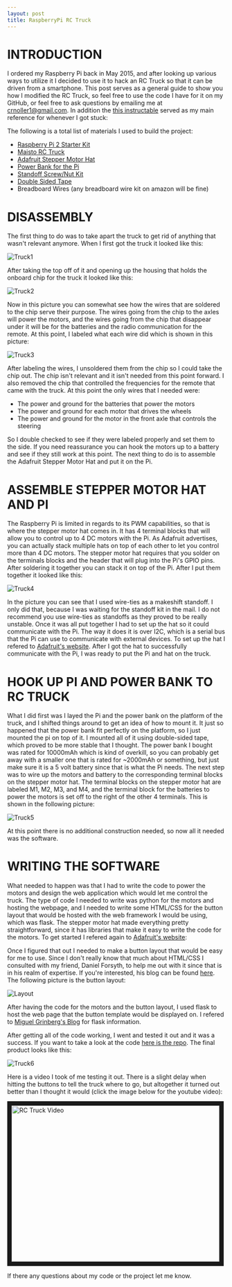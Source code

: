 ```yaml
---
layout: post
title: RaspberryPi RC Truck
---
```


# INTRODUCTION

I ordered my Raspberry Pi back in May 2015, and after looking up various ways to utilize it I decided to use it to hack an RC Truck so that it can be driven from a smartphone. This post serves as a general guide to show you how I modified the RC Truck, so feel free to use the code I have for it on my GitHub, or feel free to ask questions by emailing me at [crnoller1@gmail.com](mailto:crnoller1@gmail.com). In addition the [this instructable](http://www.instructables.com/id/Toy-Truck-Powered-by-Raspberry-Pi/?ALLSTEPS) served as my main reference for whenever I got stuck:

The following is a total list of materials I used to build the project:

- [Raspberry Pi 2 Starter Kit](http://www.amazon.com/gp/product/B008XVAVAW?psc=1&redirect=true&ref_=oh_aui_detailpage_o02_s00)
- [Maisto RC Truck](http://www.amazon.com/gp/product/B00Y53XH9O?psc=1&redirect=true&ref_=oh_aui_detailpage_o00_s00)
- [Adafruit Stepper Motor Hat](http://www.amazon.com/gp/product/B00TIY5JM8?psc=1&redirect=true&ref_=oh_aui_detailpage_o09_s01)
- [Power Bank for the Pi](http://www.amazon.com/gp/product/B00JM59JPG?psc=1&redirect=true&ref_=oh_aui_detailpage_o09_s00)
- [Standoff Screw/Nut Kit](http://www.amazon.com/gp/product/B018C19KOA?psc=1&redirect=true&ref_=oh_aui_detailpage_o08_s00)
- [Double Sided Tape](http://www.amazon.com/Scotch-Exterior-Mounting-1-Inch-60-Inch/dp/B00004Z4BV/ref=sr_1_9?ie=UTF8&qid=1456782720&sr=8-9&keywords=double+sided+tape)
- Breadboard Wires (any breadboard wire kit on amazon will be fine)

# DISASSEMBLY

The first thing to do was to take apart the truck to get rid of anything that wasn't relevant anymore. When I first got the truck it looked like this:

![Truck1](/images/Truck1.JPG)

After taking the top off of it and opening up the housing that holds the onboard chip for the truck it looked like this:

![Truck2](/images/Truck2.JPG)

Now in this picture you can somewhat see how the wires that are soldered to the chip serve their purpose. The wires going from the chip to the axles will power the motors, and the wires going from the chip that disappear under it will be for the batteries and the radio communication for the remote. At this point, I labeled what each wire did which is shown in this picture:

![Truck3](/images/Truck3.JPG)

After labeling the wires, I unsoldered them from the chip so I could take the chip out. The chip isn't relevant and it isn't needed from this point forward. I also removed the chip that controlled the frequencies for the remote that came with the truck. At this point the only wires that I needed were:

- The power and ground for the batteries that power the motors
- The power and ground for each motor that drives the wheels
- The power and ground for the motor in the front axle that controls the steering

So I double checked to see if they were labeled properly and set them to the side. If you need reassurance you can hook the motors up to a battery and see if they still work at this point. The next thing to do is to assemble the Adafruit Stepper Motor Hat and put it on the Pi.

# ASSEMBLE STEPPER MOTOR HAT AND PI

The Raspberry Pi is limited in regards to its PWM capabilities, so that is where the stepper motor hat comes in. It has 4 terminal blocks that will allow you to control up to 4 DC motors with the Pi. As Adafruit advertises, you can actually stack multiple hats on top of each other to let you control more than 4 DC motors. The stepper motor hat requires that you solder on the terminals blocks and the header that will plug into the Pi's GPIO pins. After soldering it together you can stack it on top of the Pi. After I put them together it looked like this:

![Truck4](/images/Truck4.JPG)

In the picture you can see that I used wire-ties as a makeshift standoff. I only did that, because I was waiting for the standoff kit in the mail. I do not recommend you use wire-ties as standoffs as they proved to be really unstable. Once it was all put together I had to set up the hat so it could communicate with the Pi. The way it does it is over I2C, which is a serial bus that the Pi can use to communicate with external devices. To set up the hat I refered to [Adafruit's website](https://learn.adafruit.com/adafruit-dc-and-stepper-motor-hat-for-raspberry-pi/installing-software). After I got the hat to successfully communicate with the Pi, I was ready to put the Pi and hat on the truck.

# HOOK UP PI AND POWER BANK TO RC TRUCK

What I did first was I layed the Pi and the power bank on the platform of the truck, and I shifted things around to get an idea of how to mount it. It just so happened that the power bank fit perfectly on the platform, so I just mounted the pi on top of it. I mounted all of it using double-sided tape, which proved to be more stable that I thought. The power bank I bought was rated for 10000mAh which is kind of overkill, so you can probably get away with a smaller one that is rated for ~2000mAh or something, but just make sure it is a 5 volt battery since that is what the Pi needs. The next step was to wire up the motors and battery to the corresponding terminal blocks on the stepper motor hat. The terminal blocks on the stepper motor hat are labeled M1, M2, M3, and M4, and the terminal block for the batteries to power the motors is set off to the right of the other 4 terminals. This is shown in the following picture:

![Truck5](/images/Truck5.JPG)

At this point there is no additional construction needed, so now all it needed was the software.

# WRITING THE SOFTWARE

What needed to happen was that I had to write the code to power the motors and design the web application which would let me control the truck. The type of code I needed to write was python for the motors and hosting the webpage, and I needed to write some HTML/CSS for the button layout that would be hosted with the web framework I would be using, which was flask. The stepper motor hat made everything pretty straightforward, since it has libraries that make it easy to write the code for the motors. To get started I refered again to [Adafruit's website](https://learn.adafruit.com/adafruit-dc-and-stepper-motor-hat-for-raspberry-pi/using-dc-motors):

Once I figured that out I needed to make a button layout that would be easy for me to use. Since I don't really know that much about HTML/CSS I consulted with my friend, Daniel Forsyth, to help me out with it since that is in his realm of expertise. If you're interested, his blog can be found [here](http://www.danielforsyth.me/). The following picture is the button layout:

![Layout](/images/Layout.PNG)

After having the code for the motors and the button layout, I used flask to host the web page that the button template would be displayed on. I refered to [Miguel Grinberg's Blog](http://blog.miguelgrinberg.com/post/the-flask-mega-tutorial-part-i-hello-world) for flask information.

After getting all of the code working, I went and tested it out and it was a success. If you want to take a look at the code [here is the repo](https://github.com/nolls1/RC_Truck). The final product looks like this:

![Truck6](/images/Truck6.JPG)

Here is a video I took of me testing it out. There is a slight delay when hitting the buttons to tell the truck where to go, but altogether it turned out better than I thought it would (click the image below for the youtube video):

<a href="http://www.youtube.com/watch?feature=player_embedded&v=BZwULtBIjSY
" target="_blank"><img src="http://img.youtube.com/vi/BZwULtBIjSY/0.jpg" 
alt="RC Truck Video" width="480" height="360" border="10" /></a>

If there any questions about my code or the project let me know.
